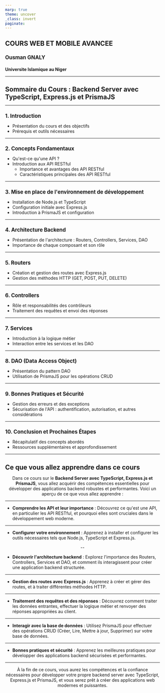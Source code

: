 ```yaml
---
marp: true
theme: uncover
_class: invert
paginate: 
---
```


<style>
  :body {
    --color-highlight: #EE0000;
    --color-highlight-hover: #aaf;
    --color-highlight-heading: #EE0000;
    --color-header: #bbb;
    --color-header-shadow: transparent;
  }
  h1 {
    font-size: 1.5em;
    color: #;
  }
  h2 {
    font-size: 1.2em;
    color: #;
    text-align: left
  }
  h3 {
    font-size: 1.0em;
    color: #;
    text-align: left
  }
  p {
  text-align: center;
  }
</style>

# **COURS WEB ET MOBILE AVANCEE**

## Ousman GNALY

### Universite Islamique au Niger

---

# Sommaire du Cours : Backend Server avec TypeScript, Express.js et PrismaJS

---

## 1. Introduction

- Présentation du cours et des objectifs
- Prérequis et outils nécessaires

---

## 2. Concepts Fondamentaux

- Qu'est-ce qu'une API ?
- Introduction aux API RESTful
  - Importance et avantages des API RESTful
  - Caractéristiques principales des API RESTful

---

## 3. Mise en place de l'environnement de développement

- Installation de Node.js et TypeScript
- Configuration initiale avec Express.js
- Introduction à PrismaJS et configuration

---

## 4. Architecture Backend

- Présentation de l'architecture : Routers, Controllers, Services, DAO
- Importance de chaque composant et son rôle

---

## 5. Routers

- Création et gestion des routes avec Express.js
- Gestion des méthodes HTTP (GET, POST, PUT, DELETE)

---

## 6. Controllers

- Rôle et responsabilités des contrôleurs
- Traitement des requêtes et envoi des réponses

---

## 7. Services

- Introduction à la logique métier
- Interaction entre les services et les DAO

---

## 8. DAO (Data Access Object)

- Présentation du pattern DAO
- Utilisation de PrismaJS pour les opérations CRUD

---

## 9. Bonnes Pratiques et Sécurité

- Gestion des erreurs et des exceptions
- Sécurisation de l'API : authentification, autorisation, et autres considérations

---

## 10. Conclusion et Prochaines Étapes

- Récapitulatif des concepts abordés
- Ressources supplémentaires et approfondissement

---

# Ce que vous allez apprendre dans ce cours

Dans ce cours sur le **Backend Server avec TypeScript, Express.js et PrismaJS**, vous allez acquérir des compétences essentielles pour développer des applications backend robustes et performantes. Voici un aperçu de ce que vous allez apprendre :

---

- **Comprendre les API et leur importance** : Découvrez ce qu'est une API, en particulier les API RESTful, et pourquoi elles sont cruciales dans le développement web moderne.

---

- **Configurer votre environnement** : Apprenez à installer et configurer les outils nécessaires tels que Node.js, TypeScript et Express.js.

--

- **Découvrir l'architecture backend** : Explorez l'importance des Routers, Controllers, Services et DAO, et comment ils interagissent pour créer une application backend structurée.

---

- **Gestion des routes avec Express.js** : Apprenez à créer et gérer des routes, et à traiter différentes méthodes HTTP.

---

- **Traitement des requêtes et des réponses** : Découvrez comment traiter les données entrantes, effectuer la logique métier et renvoyer des réponses appropriées au client.

---

- **Interagir avec la base de données** : Utilisez PrismaJS pour effectuer des opérations CRUD (Créer, Lire, Mettre à jour, Supprimer) sur votre base de données.

---

- **Bonnes pratiques et sécurité** : Apprenez les meilleures pratiques pour développer des applications backend sécurisées et performantes.

---

À la fin de ce cours, vous aurez les compétences et la confiance nécessaires pour développer votre propre backend server avec TypeScript, Express.js et PrismaJS, et vous serez prêt à créer des applications web modernes et puissantes.

